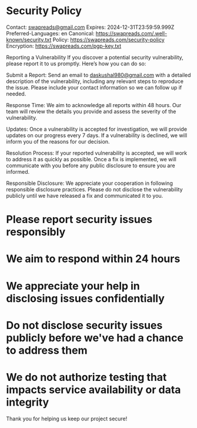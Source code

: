 # Security Policy
Contact: swapreads@gmail.com
Expires: 2024-12-31T23:59:59.999Z
Preferred-Languages: en
Canonical: https://swapreads.com/.well-known/security.txt
Policy: https://swapreads.com/security-policy
Encryption: https://swapreads.com/pgp-key.txt

Reporting a Vulnerability
If you discover a potential security vulnerability, please report it to us promptly. Here’s how you can do so:

Submit a Report: Send an email to daskushal980@gmail.com with a detailed description of the vulnerability, including any relevant steps to reproduce the issue. Please include your contact information so we can follow up if needed.

Response Time: We aim to acknowledge all reports within 48 hours. Our team will review the details you provide and assess the severity of the vulnerability.

Updates: Once a vulnerability is accepted for investigation, we will provide updates on our progress every 7 days. If a vulnerability is declined, we will inform you of the reasons for our decision.

Resolution Process: If your reported vulnerability is accepted, we will work to address it as quickly as possible. Once a fix is implemented, we will communicate with you before any public disclosure to ensure you are informed.

Responsible Disclosure: We appreciate your cooperation in following responsible disclosure practices. Please do not disclose the vulnerability publicly until we have released a fix and communicated it to you.

# Please report security issues responsibly
# We aim to respond within 24 hours
# We appreciate your help in disclosing issues confidentially

# Do not disclose security issues publicly before we've had a chance to address them
# We do not authorize testing that impacts service availability or data integrity

Thank you for helping us keep our project secure!